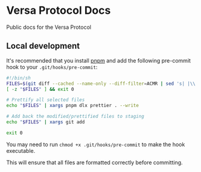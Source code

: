 # Versa Protocol Docs

Public docs for the Versa Protocol

## Local development

It's recommended that you install [pnpm](https://pnpm.io/) and add the following pre-commit hook to your `.git/hooks/pre-commit`:

```sh
#!/bin/sh
FILES=$(git diff --cached --name-only --diff-filter=ACMR | sed 's| |\\ |g')
[ -z "$FILES" ] && exit 0

# Prettify all selected files
echo "$FILES" | xargs pnpm dlx prettier . --write

# Add back the modified/prettified files to staging
echo "$FILES" | xargs git add

exit 0
```

You may need to run `chmod +x .git/hooks/pre-commit` to make the hook executable.

This will ensure that all files are formatted correctly before committing.
